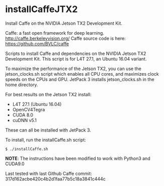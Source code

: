 # installCaffeJTX2
Install Caffe on the NVIDIA Jetson TX2 Development Kit.

Caffe: a fast open framework for deep learning. http://caffe.berkeleyvision.org/
Caffe source code is here: https://github.com/BVLC/caffe

Scripts to install Caffe and dependencies on the NVIDIA Jetson TX2 Development Kit.
This script is for L4T 27.1, an Ubuntu 16.04 variant.

To maximize the performance of the Jetson TX2, you can use the jetson_clocks.sh script which enables all CPU cores, and maximizes clock speeds on the CPUs and GPU. JetPack 3 installs jetson_clocks.sh in the home directory.

For best results on the Jetson TX2 install:

<ul>
<li>L4T 27.1 (Ubuntu 16.04)</li>
<li>OpenCV4Tegra</li>
<li>CUDA 8.0</li>
<li>cuDNN v5.1</li>
</ul>

These can all be installed with JetPack 3.

To install, run the installCaffe.sh script:
```
$ ./installCaffe.sh
```

**NOTE**: The instructions have been modified to work with Python3 and CUDA9.0


Last tested with last Github Caffe commit: 317d162acbe420c4b2d1faa77b5c18a3841c444c
